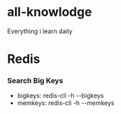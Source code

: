# all-knowlodge
Everything i learn daily

# Redis
### Search Big Keys
* bigkeys: redis-cli -h --bigkeys
* memkeys: redis-cli -h --memkeys
